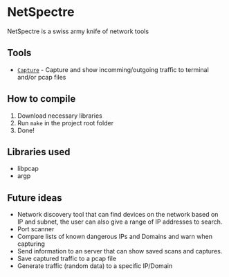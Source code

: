 # NetSpectre
NetSpectre is a swiss army knife of network tools

## Tools
* [`Capture`](CAPTURE.md) - Capture and show incomming/outgoing traffic to terminal and/or pcap files

## How to compile
1. Download necessary libraries
2. Run `make` in the project root folder
3. Done!

## Libraries used
* libpcap
* argp

## Future ideas
* Network discovery tool that can find devices on the network based on IP and subnet, the user can also give a range of IP addresses to search.
* Port scanner
* Compare lists of known dangerous IPs and Domains and warn when capturing
* Send information to an server that can show saved scans and captures. 
* Save captured traffic to a pcap file
* Generate traffic (random data) to a specific IP/Domain
